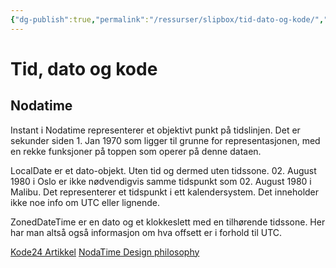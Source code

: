 ```yaml
---
{"dg-publish":true,"permalink":"/ressurser/slipbox/tid-dato-og-kode/","dgHomeLink":true,"dgPassFrontmatter":false}
---
```


# Tid, dato og kode

## Nodatime
Instant i Nodatime representerer et objektivt punkt på tidslinjen. Det er sekunder siden 1. Jan 1970 som ligger til grunne for representasjonen, med en rekke funksjoner på toppen som operer på denne dataen.

LocalDate er et dato-objekt. Uten tid og dermed uten tidssone. 02. August 1980 i Oslo er ikke nødvendigvis samme tidspunkt som 02. August 1980 i Malibu. Det representerer et tidspunkt i ett kalendersystem. Det inneholder ikke noe info om UTC eller lignende. 

ZonedDateTime er en dato og et klokkeslett med en tilhørende tidssone. Her har man altså også informasjon om hva offsett er i forhold til UTC. 


[Kode24 Artikkel](https://www.kode24.no/guider/tid---hvor-vanskelig-kan-det-vaere/71490509)
[NodaTime Design philosophy](https://nodatime.org/1.3.x/userguide/design)

